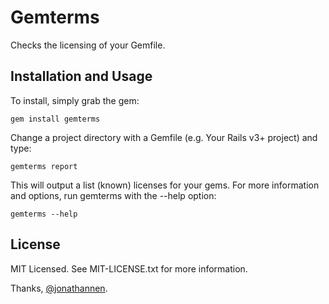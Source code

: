 # Gemterms
Checks the licensing of your Gemfile.

## Installation and Usage

To install, simply grab the gem:

    gem install gemterms

Change a project directory with a Gemfile (e.g. Your Rails v3+ project) and
type:

    gemterms report

This will output a list (known) licenses for your gems. For more
information and options, run gemterms with the --help option:
    
    gemterms --help
    
## License
MIT Licensed. See MIT-LICENSE.txt for more information.

Thanks, [@jonathannen](http://twitter.com/jonathannen).
